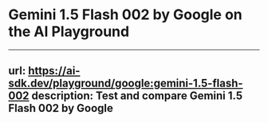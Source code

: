 # Gemini 1.5 Flash 002 by Google on the AI Playground


---
url: https://ai-sdk.dev/playground/google:gemini-1.5-flash-002
description: Test and compare Gemini 1.5 Flash 002 by Google
---
